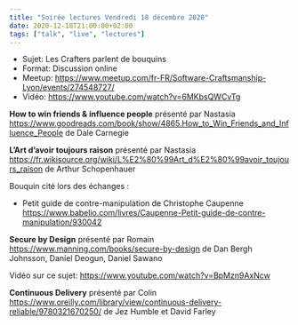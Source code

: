 ```yaml
---
title: "Soirée lectures Vendredi 18 décembre 2020"
date: 2020-12-18T21:00:00+02:00
tags: ["talk", "live", "lectures"]
---
```


- Sujet: Les Crafters parlent de bouquins
- Format: Discussion online
- Meetup: https://www.meetup.com/fr-FR/Software-Craftsmanship-Lyon/events/274548727/
- Vidéo: https://www.youtube.com/watch?v=6MKbsQWCvTg

**How to win friends & influence people** présenté par Nastasia  
https://www.goodreads.com/book/show/4865.How_to_Win_Friends_and_Influence_People de Dale Carnegie

**L’Art d’avoir toujours raison** présenté par Nastasia  
https://fr.wikisource.org/wiki/L%E2%80%99Art_d%E2%80%99avoir_toujours_raison de Arthur Schopenhauer

Bouquin cité lors des échanges : 
- Petit guide de contre-manipulation de Christophe Caupenne https://www.babelio.com/livres/Caupenne-Petit-guide-de-contre-manipulation/930042

**Secure by Design** présenté par Romain  
https://www.manning.com/books/secure-by-design de Dan Bergh Johnsson, Daniel Deogun, Daniel Sawano 

Vidéo sur ce sujet: https://www.youtube.com/watch?v=BpMzn9AxNcw

**Continuous Delivery** présenté par Colin  
https://www.oreilly.com/library/view/continuous-delivery-reliable/9780321670250/ de Jez Humble et David Farley

